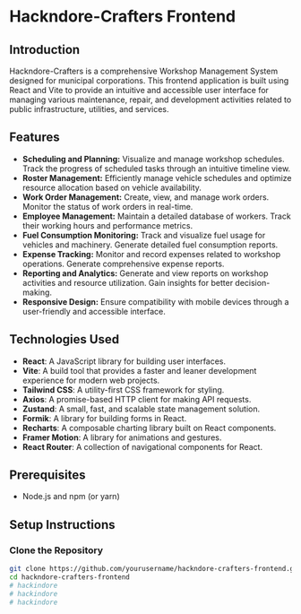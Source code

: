 
# Hackndore-Crafters Frontend

## Introduction

Hackndore-Crafters is a comprehensive Workshop Management System designed for municipal corporations. This frontend application is built using React and Vite to provide an intuitive and accessible user interface for managing various maintenance, repair, and development activities related to public infrastructure, utilities, and services.

## Features

- **Scheduling and Planning:** Visualize and manage workshop schedules. Track the progress of scheduled tasks through an intuitive timeline view.
- **Roster Management:** Efficiently manage vehicle schedules and optimize resource allocation based on vehicle availability.
- **Work Order Management:** Create, view, and manage work orders. Monitor the status of work orders in real-time.
- **Employee Management:** Maintain a detailed database of workers. Track their working hours and performance metrics.
- **Fuel Consumption Monitoring:** Track and visualize fuel usage for vehicles and machinery. Generate detailed fuel consumption reports.
- **Expense Tracking:** Monitor and record expenses related to workshop operations. Generate comprehensive expense reports.
- **Reporting and Analytics:** Generate and view reports on workshop activities and resource utilization. Gain insights for better decision-making.
- **Responsive Design:** Ensure compatibility with mobile devices through a user-friendly and accessible interface.

## Technologies Used

- **React**: A JavaScript library for building user interfaces.
- **Vite**: A build tool that provides a faster and leaner development experience for modern web projects.
- **Tailwind CSS**: A utility-first CSS framework for styling.
- **Axios**: A promise-based HTTP client for making API requests.
- **Zustand**: A small, fast, and scalable state management solution.
- **Formik**: A library for building forms in React.
- **Recharts**: A composable charting library built on React components.
- **Framer Motion**: A library for animations and gestures.
- **React Router**: A collection of navigational components for React.

## Prerequisites

- Node.js and npm (or yarn)

## Setup Instructions

### Clone the Repository

```sh
git clone https://github.com/yourusername/hackndore-crafters-frontend.git
cd hackndore-crafters-frontend
# hackindore
# hackindore
# hackindore
